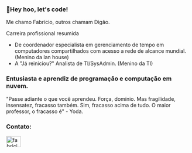 ### 🎸Hey hoo, let's code!
Me chamo Fabrício, outros chamam Digão.

Carreira profissional resumida
- De coordenador especialista em gerenciamento de tempo em computadores compartilhados com acesso a rede de alcance mundial. (Menino da lan house)
- A "Já reiniciou?" Analista de TI/SysAdmin. (Menino da TI)

### Entusiasta e aprendiz de programação e computação em nuvem.


"Passe adiante o que você aprendeu. Força, domínio. Mas fragilidade, insensatez, fracasso também. Sim, fracasso acima de tudo. O maior professor, o fracasso é" - Yoda.


<h3 align="left">Contato:</h3>
<p align="left">
<a href="https://discord.gg/fabricio.sousa#3979" target="blank"><img align="center" src="https://raw.githubusercontent.com/rahuldkjain/github-profile-readme-generator/master/src/images/icons/Social/discord.svg" alt="fabricio.sousa#3979" height="30" width="40" /></a>
</p>
